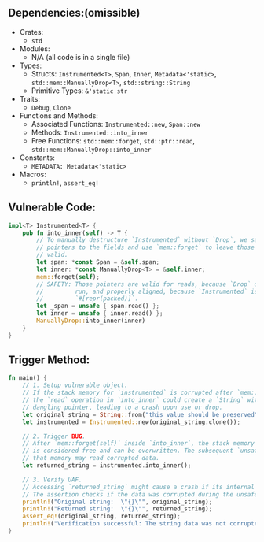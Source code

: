## Dependencies:(omissible)
- Crates:
  - `std`
- Modules:
  - N/A (all code is in a single file)
- Types:
  - Structs: `Instrumented<T>`, `Span`, `Inner`, `Metadata<'static>`, `std::mem::ManuallyDrop<T>`, `std::string::String`
  - Primitive Types: `&'static str`
- Traits:
  - `Debug`, `Clone`
- Functions and Methods:
  - Associated Functions: `Instrumented::new`, `Span::new`
  - Methods: `Instrumented::into_inner`
  - Free Functions: `std::mem::forget`, `std::ptr::read`, `std::mem::ManuallyDrop::into_inner`
- Constants:
  - `METADATA: Metadata<'static>`
- Macros:
  - `println!`, `assert_eq!`

## Vulnerable Code:
```rust
impl<T> Instrumented<T> {
    pub fn into_inner(self) -> T {
        // To manually destructure `Instrumented` without `Drop`, we save
        // pointers to the fields and use `mem::forget` to leave those pointers
        // valid.
        let span: *const Span = &self.span;
        let inner: *const ManuallyDrop<T> = &self.inner;
        mem::forget(self);
        // SAFETY: Those pointers are valid for reads, because `Drop` didn't
        //         run, and properly aligned, because `Instrumented` isn't
        //         `#[repr(packed)]`.
        let _span = unsafe { span.read() };
        let inner = unsafe { inner.read() };
        ManuallyDrop::into_inner(inner)
    }
}
```

## Trigger Method:
```rust
fn main() {
    // 1. Setup vulnerable object.
    // If the stack memory for `instrumented` is corrupted after `mem::forget`,
    // the `read` operation in `into_inner` could create a `String` with a
    // dangling pointer, leading to a crash upon use or drop.
    let original_string = String::from("this value should be preserved");
    let instrumented = Instrumented::new(original_string.clone());

    // 2. Trigger BUG.
    // After `mem::forget(self)` inside `into_inner`, the stack memory for `instrumented`
    // is considered free and can be overwritten. The subsequent `unsafe` reads from
    // that memory may read corrupted data.
    let returned_string = instrumented.into_inner();

    // 3. Verify UAF.
    // Accessing `returned_string` might cause a crash if its internal pointer is invalid.
    // The assertion checks if the data was corrupted during the unsafe `into_inner` call.
    println!("Original string:  \"{}\"", original_string);
    println!("Returned string:  \"{}\"", returned_string);
    assert_eq!(original_string, returned_string);
    println!("Verification successful: The string data was not corrupted.");
}
```
